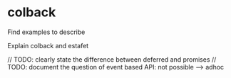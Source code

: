 # colback
Find examples to describe

Explain colback and estafet

// TODO: clearly state the difference between deferred and promises
// TODO: document the question of event based API: not possible --> adhoc
